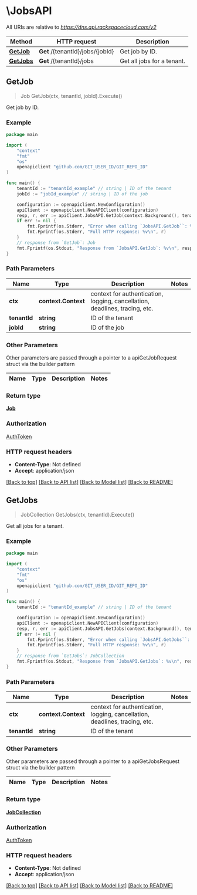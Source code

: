 # \JobsAPI

All URIs are relative to *https://dns.api.rackspacecloud.com/v2*

Method | HTTP request | Description
------------- | ------------- | -------------
[**GetJob**](JobsAPI.md#GetJob) | **Get** /{tenantId}/jobs/{jobId} | Get job by ID.
[**GetJobs**](JobsAPI.md#GetJobs) | **Get** /{tenantId}/jobs | Get all jobs for a tenant.



## GetJob

> Job GetJob(ctx, tenantId, jobId).Execute()

Get job by ID.



### Example

```go
package main

import (
	"context"
	"fmt"
	"os"
	openapiclient "github.com/GIT_USER_ID/GIT_REPO_ID"
)

func main() {
	tenantId := "tenantId_example" // string | ID of the tenant
	jobId := "jobId_example" // string | ID of the job

	configuration := openapiclient.NewConfiguration()
	apiClient := openapiclient.NewAPIClient(configuration)
	resp, r, err := apiClient.JobsAPI.GetJob(context.Background(), tenantId, jobId).Execute()
	if err != nil {
		fmt.Fprintf(os.Stderr, "Error when calling `JobsAPI.GetJob``: %v\n", err)
		fmt.Fprintf(os.Stderr, "Full HTTP response: %v\n", r)
	}
	// response from `GetJob`: Job
	fmt.Fprintf(os.Stdout, "Response from `JobsAPI.GetJob`: %v\n", resp)
}
```

### Path Parameters


Name | Type | Description  | Notes
------------- | ------------- | ------------- | -------------
**ctx** | **context.Context** | context for authentication, logging, cancellation, deadlines, tracing, etc.
**tenantId** | **string** | ID of the tenant | 
**jobId** | **string** | ID of the job | 

### Other Parameters

Other parameters are passed through a pointer to a apiGetJobRequest struct via the builder pattern


Name | Type | Description  | Notes
------------- | ------------- | ------------- | -------------



### Return type

[**Job**](Job.md)

### Authorization

[AuthToken](../README.md#AuthToken)

### HTTP request headers

- **Content-Type**: Not defined
- **Accept**: application/json

[[Back to top]](#) [[Back to API list]](../README.md#documentation-for-api-endpoints)
[[Back to Model list]](../README.md#documentation-for-models)
[[Back to README]](../README.md)


## GetJobs

> JobCollection GetJobs(ctx, tenantId).Execute()

Get all jobs for a tenant.



### Example

```go
package main

import (
	"context"
	"fmt"
	"os"
	openapiclient "github.com/GIT_USER_ID/GIT_REPO_ID"
)

func main() {
	tenantId := "tenantId_example" // string | ID of the tenant

	configuration := openapiclient.NewConfiguration()
	apiClient := openapiclient.NewAPIClient(configuration)
	resp, r, err := apiClient.JobsAPI.GetJobs(context.Background(), tenantId).Execute()
	if err != nil {
		fmt.Fprintf(os.Stderr, "Error when calling `JobsAPI.GetJobs``: %v\n", err)
		fmt.Fprintf(os.Stderr, "Full HTTP response: %v\n", r)
	}
	// response from `GetJobs`: JobCollection
	fmt.Fprintf(os.Stdout, "Response from `JobsAPI.GetJobs`: %v\n", resp)
}
```

### Path Parameters


Name | Type | Description  | Notes
------------- | ------------- | ------------- | -------------
**ctx** | **context.Context** | context for authentication, logging, cancellation, deadlines, tracing, etc.
**tenantId** | **string** | ID of the tenant | 

### Other Parameters

Other parameters are passed through a pointer to a apiGetJobsRequest struct via the builder pattern


Name | Type | Description  | Notes
------------- | ------------- | ------------- | -------------


### Return type

[**JobCollection**](JobCollection.md)

### Authorization

[AuthToken](../README.md#AuthToken)

### HTTP request headers

- **Content-Type**: Not defined
- **Accept**: application/json

[[Back to top]](#) [[Back to API list]](../README.md#documentation-for-api-endpoints)
[[Back to Model list]](../README.md#documentation-for-models)
[[Back to README]](../README.md)

